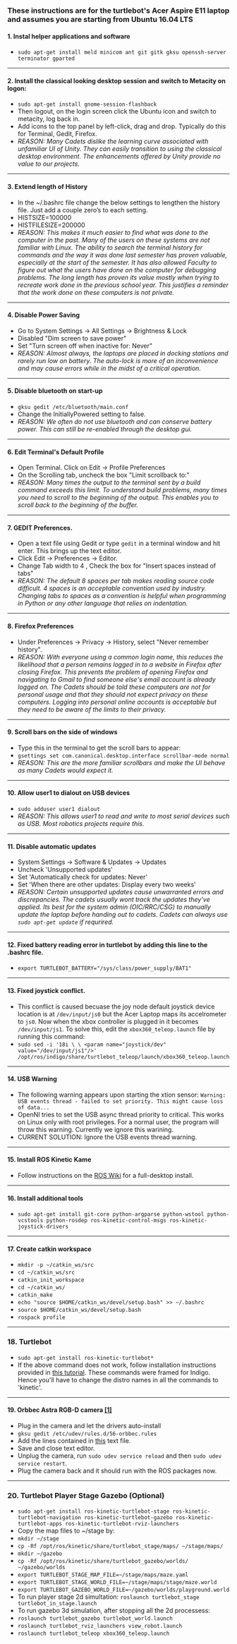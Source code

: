 ### These instructions are for the turtlebot's Acer Aspire E11 laptop and assumes you are starting from Ubuntu 16.04 LTS

#### 1. Instal helper applications and software
- `sudo apt-get install meld minicom ant git gitk gksu openssh-server terminator gparted`
----------------------------
#### 2. Install the classical looking desktop session and switch to Metacity on logon:
- `sudo apt-get install gnome-session-flashback`
- Then logout, on the login screen click the Ubuntu icon and switch to metacity, log back in.
- Add icons to the top panel by left-click, drag and drop. Typically do this for Terminal, Gedit, Firefox.
- *REASON: Many Cadets dislike the learning curve associated with unfamiliar UI of Unity. They can easily transition to using the classical desktop environment. The enhancements offered by Unity provide no value to our projects.*
----------------------------
#### 3. Extend length of History
- In the ~/.bashrc file change the below settings to lengthen the history file. Just add a couple zero’s to each setting.
- HISTSIZE=100000
- HISTFILESIZE=200000
- *REASON: This makes it much easier to find what was done to the computer in the past. Many of the users on these systems are not familiar with Linux. The ability to search the terminal history for commands and the way it was done last semester has proven valuable, especially at the start of the semester. It has also allowed Faculty to figure out what the users have done on the computer for debugging problems. The long length has proven its value mostly when trying to recreate work done in the previous school year. This justifies a reminder that the work done on these computers is not private.*
----------------------------
#### 4. Disable Power Saving
- Go to System Settings -> All Settings -> Brightness & Lock
- Disabled "Dim screen to save power"
- Set "Turn screen off when inactive for: Never"
- *REASON: Almost always, the laptops are placed in docking stations and rarely run low on battery. The auto-lock is more of an inconvenience and may cause errors while in the midst of a critical operation.*
----------------------------
#### 5. Disable bluetooth on start-up
- `gksu gedit /etc/bluetooth/main.conf`
- Change the InitiallyPowered setting to false.
- *REASON: We often do not use bluetooth and can conserve battery power. This can still be re-enabled through the desktop gui.*
----------------------------
#### 6. Edit Terminal's Default Profile
- Open Terminal. Click on Edit -> Profile Preferences
- On the Scrolling tab, uncheck the box "Limit scrollback to:"
- *REASON: Many times the output to the terminal sent by a build command exceeds this limit. To understand build problems, many times you need to scroll to the beginning of the output. This enables you to scroll back to the beginning of the buffer.*
----------------------------
#### 7. GEDIT Preferences.
- Open a text file using Gedit or type `gedit` in a terminal window and hit enter. This brings up the text editor.
- Click Edit -> Preferences -> Editor. 
- Change Tab width to 4 , Check the box for "Insert spaces instead of tabs"
- *REASON: The default 8 spaces per tab makes reading source code difficult. 4 spaces is an acceptable convention used by industry. Changing tabs to spaces as a convention is helpful when programming in Python or any other language that relies on indentation.*
----------------------------
#### 8. Firefox Preferences 
- Under Preferences -> Privacy -> History, select "Never remember history".
- *REASON: With everyone using a common login name, this reduces the likelihood that a person remains logged in to a website in Firefox after closing Firefox. This prevents the problem of opening Firefox and navigating to Gmail to find someone else's email account is already logged on. The Cadets should be told these computers are not for personal usage and that they should not expect privacy on these computers. Logging into personal online accounts is acceptable but they need to be aware of the limits to their privacy.*
----------------------------
#### 9. Scroll bars on the side of windows
- Type this in the terminal to get the scroll bars to appear:
- `gsettings set com.canonical.desktop.interface scrollbar-mode normal`
- *REASON: This are the more familiar scrollbars and make the UI behave as many Cadets would expect it.*
----------------------------
#### 10. Allow user1 to dialout on USB devices
 - `sudo adduser user1 dialout`
 - *REASON: This allows user1 to read and write to most serial devices such as USB. Most robotics projects require this.*
 ----------------------------
#### 11. Disable automatic updates
- System Settings -> Software & Updates -> Updates
- Uncheck 'Unsupported updates'
- Set 'Automatically check for updates: Never'
- Set 'When there are other updates: Display every two weeks'
- *REASON: Certain unsupported updates cause unwarranted errors and discrepancies. The cadets usually wont track the updates they've applied. Its best for the system admin (OIC/RRC/CSG) to manually update the laptop before handing out to cadets. Cadets can always use `sudo apt-get update` if requrired.*
----------------------------
#### 12. Fixed battery reading error in turtlebot by adding this line to the .bashrc file.
- `export TURTLEBOT_BATTERY="/sys/class/power_supply/BAT1"`
----------------------------
#### 13. Fixed joystick conflict.
- This conflict is caused becuase the joy node default joystick device location is at `/dev/input/js0` but the Acer Laptop maps its accelrometer to `js0`. Now when the xbox controller is plugged in it becomes `/dev/input/js1`. To solve this, edit the `xbox360_teleop.launch` file by running this command:
- `sudo sed -i '18i \ \ <param name="joystick/dev" value="/dev/input/js1"/>'  /opt/ros/indigo/share/turtlebot_teleop/launch/xbox360_teleop.launch`
----------------------------
#### 14. USB Warning
-  The following warning appears upon starting the xtion sensor: `Warning: USB events thread - failed to set priority. This might cause loss of data...`
- OpenNI tries to set the USB async thread priority to critical. This works on Linux only with root privileges. For a normal user, the program will throw this warning. Currently we ignore this warining.
- CURRENT SOLUTION: Ignore the USB events thread warning.
----------------------------
#### 15. Install ROS Kinetic Kame
- Follow instructions on the [ROS Wiki](http://wiki.ros.org/kinetic/Installation/Ubuntu) for a full-desktop install.
-----------------------------
#### 16. Install additional tools
- `sudo apt-get install git-core python-argparse python-wstool python-vcstools python-rosdep ros-kinetic-control-msgs ros-kinetic-joystick-drivers`
-----------------------------
#### 17. Create catkin workspace
- `mkdir -p ~/catkin_ws/src`
- `cd ~/catkin_ws/src`
- `catkin_init_workspace`
- `cd ~/catkin_ws/`
- `catkin_make`
- `echo "source $HOME/catkin_ws/devel/setup.bash" >> ~/.bashrc`
- `source $HOME/catkin_ws/devel/setup.bash`
- `rospack profile`
-----------------------------
### 18. Turtlebot
- `sudo apt-get install ros-kinetic-turtlebot*`
- If the above command does not work, follow installation instructions provided in [this tutorial](http://wiki.ros.org/turtlebot/Tutorials/indigo/Turtlebot%20Installation). These commands were framed for Indigo. Hence you'll have to change the distro names in all the commands to 'kinetic'.
-----------------------------
#### 19. Orbbec Astra RGB-D camera [[1]](http://wiki.ros.org/astra_camera)
- Plug in the camera and let the drivers auto-install
- `gksu gedit /etc/udev/rules.d/56-orbbec.rules`
- Add the lines contained in [this](https://github.com/westpoint-robotics/os-setup/blob/master/orbbec_camera_udev.txt) text file.
- Save and close text editor.
- Unplug the camera, run `sudo udev service reload` and then `sudo udev service restart`.
- Plug the camera back and it should run with the ROS packages now.
-----------------------------
### 20. Turtlebot Player Stage Gazebo (Optional)
- `sudo apt-get install ros-kinetic-turtlebot-stage ros-kinetic-turtlebot-navigation ros-kinetic-turtlebot-gazebo ros-kinetic-turtlebot-apps ros-kinetic-turtlebot-rviz-launchers`
- Copy the map files to ~/stage by:
 - `mkdir ~/stage`
 - `cp -Rf /opt/ros/kinetic/share/turtlebot_stage/maps/ ~/stage/maps/`
 - `mkdir ~/gazebo`
 - `cp -Rf /opt/ros/kinetic/share/turtlebot_gazebo/worlds/ ~/gazebo/worlds`
- `export TURTLEBOT_STAGE_MAP_FILE=~/stage/maps/maze.yaml`
- `export TURTLEBOT_STAGE_WORLD_FILE=~/stage/maps/stage/maze.world`
- `export TURTLEBOT_GAZEBO_WORLD_FILE=~/gazebo/worlds/playground.world`
- To run player stage 2d simultation: `roslaunch turtlebot_stage turtlebot_in_stage.launch`
- To run gazebo 3d simulation, after stopping all the 2d processess: 
 - `roslaunch turtlebot_gazebo turtlebot_world.launch`
 - `roslaunch turtlebot_rviz_launchers view_robot.launch`
 - `roslaunch turtlebot_teleop xbox360_teleop.launch`
